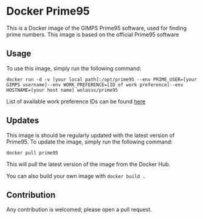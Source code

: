 # Docker Prime95

This is a Docker image of the GIMPS Prime95 software, used for finding prime numbers. This image is based on the official Prime95 software

## Usage

To use this image, simply run the following command:

`docker run -d -v [your local path]:/opt/prime95 --env PRIME_USER=[your GIMPS username]--env WORK_PREFERENCE=[ID of work preference]--env HOSTNAME=[your host name] wolasss/prime95`

List of available work preference IDs can be found [here](https://www.mersenne.org/worktypes/)

## Updates

This image is should be regularly updated with the latest version of Prime95. To update the image, simply run the following command:

```
docker pull prime95
```

This will pull the latest version of the image from the Docker Hub. 

You can also build your own image with `docker build .`

## Contribution 

Any contribution is welcomed; please open a pull request.
